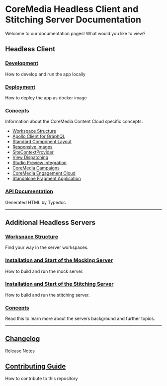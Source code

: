 # CoreMedia Headless Client and Stitching Server Documentation

Welcome to our documentation pages! What would you like to view?

## Headless Client

### [Development](apps/development.md)

How to develop and run the app locally

### [Deployment](apps/deployment.md)

How to deploy the app as docker image

### [Concepts](apps/concepts/README.md)

Information about the CoreMedia Content Cloud specific concepts.

   - [Workspace Structure](apps/concepts/structure.md)
   - [Apollo Client for GraphQL](apps/concepts/apollo.md)
   - [Standard Component Layout](apps/concepts/README.md#standard-component-layout)
   - [Responsive Images](apps/concepts/README.md#responsive-images)
   - [SiteContextProvider](apps/concepts/README.md#sitecontextprovider)
   - [View Dispatching](apps/concepts/view_dispatching.md)
   - [Studio Preview Integration](apps/concepts/preview.md)
   - [CoreMedia Campaigns](apps/concepts/campaigns.md)
   - [CoreMedia Engagement Cloud](apps/concepts/cmec.md)
   - [Standalone Fragment Application](apps/concepts/standalone.md)
   
### [API Documentation](../apps/spark/docs/index.html)

Generated HTML by Typedoc

---

## Additional Headless Servers

### [Workspace Structure](servers/structure.md)

Find your way in the server workspaces.

### [Installation and Start of the Mocking Server](servers/installation-mocking.md)

How to build and run the mock server.

### [Installation and Start of the Stitching Server](servers/installation-stitching.md)

How to build and run the stitching server.

### [Concepts](servers/concepts/README.md)

Read this to learn more about the servers background and further topics.

---

## [Changelog](../CHANGELOG.md)

Release Notes

## [Contributing Guide](../CONTRIBUTING.md)

How to contribute to this repository

